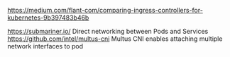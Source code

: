 https://medium.com/flant-com/comparing-ingress-controllers-for-kubernetes-9b397483b46b


https://submariner.io/ Direct networking between Pods and Services
https://github.com/intel/multus-cni Multus CNI enables attaching multiple network interfaces to pod